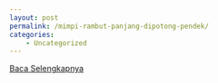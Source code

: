 ```yaml
---
layout: post
permalink: /mimpi-rambut-panjang-dipotong-pendek/
categories:
    - Uncategorized
---
```


[Baca Selengkapnya](/03)